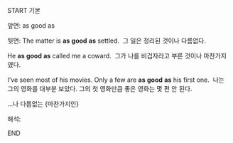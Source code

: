 START
기본

앞면:
as good as


뒷면:
The matter is **as** **good** **as** settled. 
그 일은 정리된 것이나 다름없다.

He **as** **good** **as** called me a coward. 
그가 나를 비겁자라고 부른 것이나 마찬가지였다.

I’ve seen most of his movies. Only a few are **as** **good** **as** his first one. 
나는 그의 영화를 대부분 보았다. 그의 첫 영화만큼 좋은 영화는 몇 편 안 된다.

…나 다름없는 {마찬가지인}

해석:
<!--ID: 1696970583435-->
END